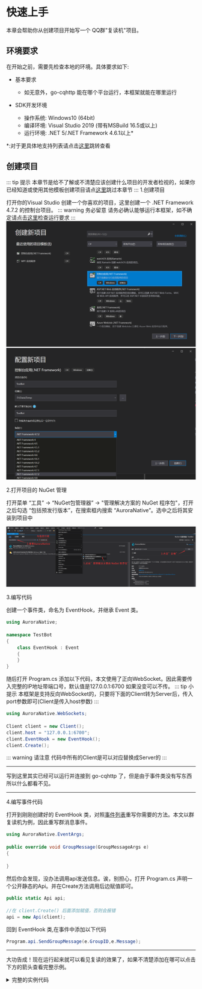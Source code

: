# 快速上手

本章会帮助你从创建项目开始写一个 QQ群"复读机"项目。

## 环境要求

在开始之前，需要先检查本地的环境。具体要求如下:

- 基本要求
  - 如无意外，go-cqhttp 能在哪个平台运行，本框架就能在哪里运行
  
- SDK开发环境
    - 操作系统: Windows10 (64bit)
    - 编译环境: Visual Studio 2019 (带有MSBuild 16.5或以上)
    - 运行环境: .NET 5/.NET Framework 4.6.1以上*
    
*:对于更具体地支持列表请点击[这里](https://github.com/dotnet/standard/blob/master/docs/versions/netstandard2.0.md)跳转查看

## 创建项目
::: tip 提示
本章节是给不了解或不清楚应该创建什么项目的开发者检视的，如果你已经知道或使用其他模板创建项目请点[这里](/Guide/QuickStart/)跳过本章节
:::
1.创建项目

打开你的Visual Studio 创建一个你喜欢的项目，这里创建一个 .NET Framework 4.7.2 的控制台项目。
::: warning 务必留意
请务必确认能够运行本框架，如不确定请点击[这里](/Guide/QuickStart/#环境要求)检查运行要求
:::
![](/QuickStart/CreateProject.png)
![](/QuickStart/CreateProject-1.png)

2.打开项目的 NuGet 管理

打开菜单 “工具” -> “NuGet包管理器” -> "管理解决方案的 NuGet 程序包"，打开之后勾选 “包括预发行版本”，在搜索框内搜索 “AuroraNative”。选中之后将其安装到项目中

![](/QuickStart/CreateProject-2.png)

3.编写代码

创建一个事件类，命名为 EventHook，并继承 Event 类。

```cs
using AuroraNative;

namespace TestBot
{
    class EventHook : Event
    {
    }
}
```

随后打开 Program.cs 添加以下代码，本文使用了正向WebSocket。因此需要传入完整的IP地址带端口号，默认值是127.0.0.1:6700 如果没变可以不传。
::: tip 小提示
本框架是支持反向WebSocket的，只要将下面的Client转为Server后，传入port参数即可(Client是传入host参数)
:::

```cs
using AuroraNative.WebSockets;

Client client = new Client();
client.host = "127.0.0.1:6700";
client.EventHook = new EventHook();
client.Create();
```

::: warning 请注意
代码中所有的Client是可以对应替换成Server的
:::

---

写到这里其实已经可以运行并连接到 go-cqhttp 了，但是由于事件类没有写东西所以什么都看不见。

---

4.编写事件代码

打开到刚刚创建好的 EventHook 类，对照[事件列表](/Event/)重写你需要的方法。本文以群复读机为例，因此重写群消息事件。

```cs
using AuroraNative.EventArgs;

public override void GroupMessage(GroupMessageArgs e)
{
    
}
```

然后你会发现，没办法调用api发送信息。诶，别担心，打开 Program.cs 声明一个公开静态的Api。并在Create方法调用后边赋值即可。

``` cs
public static Api api;

//在 client.Create() 后面添加赋值，否则会报错
api = new Api(client);
```

回到 EventHook 类,在事件中添加以下代码

```cs
Program.api.SendGroupMessage(e.GroupID,e.Message);
```

---

大功告成！现在运行起来就可以看见复读的效果了，如果不清楚添加在哪可以点击下方的箭头查看完整示例。

<details>
<summary>完整的实例代码</summary>

**Program.cs**

```cs
using System;
using AuroraNative;
using AuroraNative.WebSockets;

namespace TestBot
{
    class Program
    {
        public static Api api;
        static void Main(string[] args)
        {
            Client client = new Client();
            client.host = "127.0.0.1:6700";
            client.EventHook = new EventHook();
            client.Create();
            api = new Api(client);
            Console.ReadKey();
        }
    }
}
```


**EventHook.cs**

```cs
using AuroraNative;
using AuroraNative.EventArgs;

namespace TestBot
{
    class EventHook : Event
    {
        public override void GroupMessage(GroupMessageArgs e)
        {
            Program.api.SendGroupMessage(e.GroupID,e.Message);
        }
    }
}
```

</details>